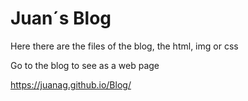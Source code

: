 # Juan´s Blog

Here there are the files of the blog, the html, img or css

Go to the blog to see as a web page

https://juanag.github.io/Blog/
